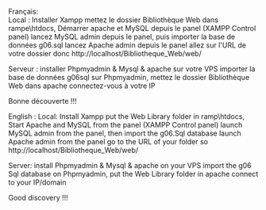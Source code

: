 Français:  
  Local : Installer Xampp mettez le dossier Bibliothèque Web dans rampe\htdocs, Démarrer apache et MySQL depuis le panel (XAMPP Control panel) lancez MySQL admin depuis le panel, puis importer la base de données g06.sql lancez Apache admin depuis le panel 
  allez sur l'URL de votre dossier donc http://localhost/Bibliotheque_Web/web/
 
  Serveur : installer Phpmyadmin & Mysql & apache sur votre VPS importer la base de données g06sql sur Phpmyadmin, mettez le dossier Bibliothèque Web dans apache connectez-vous à votre IP
  
  Bonne découverte !!!

English : 
  Local: Install Xampp put the Web Library folder in ramp\htdocs, Start Apache and MySQL from the panel (XAMPP Control panel) launch MySQL admin from the panel, then import the g06.Sql database launch Apache admin from the panel
  go to the URL of your folder so http://localhost/Bibliotheque_Web/web/
  
  Server: install Phpmyadmin & Mysql & apache on your VPS import the g06 Sql database on Phpmyadmin, put the Web Library folder in apache connect to your IP/domain

  Good discovery !!!
